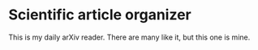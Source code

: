 # Scientific article organizer

This is my daily arXiv reader. There are many like it, but this one is mine.
